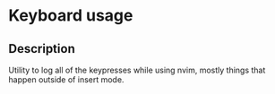 # Keyboard usage

## Description

Utility to log all of the keypresses while using nvim, mostly things that happen outside of insert mode.
